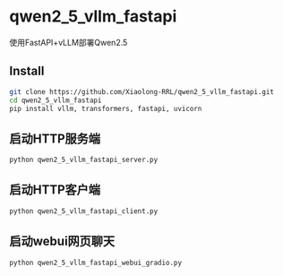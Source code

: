 # qwen2_5_vllm_fastapi
使用FastAPI+vLLM部署Qwen2.5

## Install
```bash
git clone https://github.com/Xiaolong-RRL/qwen2_5_vllm_fastapi.git
cd qwen2_5_vllm_fastapi
pip install vllm, transformers, fastapi, uvicorn
```

## 启动HTTP服务端
```bash
python qwen2_5_vllm_fastapi_server.py
```

## 启动HTTP客户端
```bash
python qwen2_5_vllm_fastapi_client.py
```

## 启动webui网页聊天
```bash
python qwen2_5_vllm_fastapi_webui_gradio.py
```